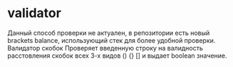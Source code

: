 # validator
Данный способ проверки не актуален, в репозитории есть новый brackets balance, использующий стек для более удобной проверки.
Валидатор скобок
Проверяет введенную строку на валидность расстовления скобок всех 3-х видов () {} [] и выдает boolean значение.
